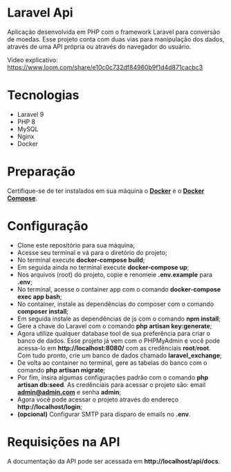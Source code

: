 # Laravel Api

Aplicação desenvolvida em PHP com o framework Laravel para conversão de moedas. Esse projeto conta com duas vias para manipulação dos dados, através de uma API própria ou através do navegador do usuário.

Video explicativo: https://www.loom.com/share/e10c0c732df84960b9f1d4d871cacbc3

# Tecnologias

  - Laravel 9
  - PHP 8
  - MySQL
  - Nginx
  - Docker

# Preparação

Certifique-se de ter instalados em sua máquina o **[Docker](https://docs.docker.com/engine/install/)** e o **[Docker Compose](https://docs.docker.com/compose/install/)**.

# Configuração

  - Clone este repositório para sua máquina;
  - Acesse seu terminal e vá para o diretório do projeto;
  - No terminal execute **docker-compose build**;
  - Em seguida ainda no terminal execute **docker-compose up**;
  - Nos arquivos (root) do projeto, copie e renomeie **.env.example** para **.env**;
  - No terminal, acesse o container app com o comando **docker-compose exec app bash**;
  - No container, instale as dependências do composer com o comando **composer install**;
  - Em seguida instale as dependências de js com o comando **npm install**;
  - Gere a chave do Laravel com o comando **php artisan key:generate**;
  - Agora utilize qualquer database tool de sua preferência para criar o banco de dados. Esse projeto já vem com o PHPMyAdmin e você pode acessa-lo em **http://localhost:8080/** com as credênciais **root**/**root**. Com tudo pronto, crie um banco de dados chamado **laravel_exchange**;
  - De volta ao container no terminal, gere as tabelas do banco com o comando **php artisan migrate**;
  - Por fim, insira algumas configurações padrão com o comando **php artisan db:seed**. As credênciais para acessar o projeto são: email **admin@admin.com** e senha **admin**;
  - Agora você pode acessar o projeto através do endereço **http://localhost/login**;
  - **(opcional)** Configurar SMTP para disparo de emails no **.env**.

# Requisições na API

A documentação da API pode ser acessada em **http://localhost/api/docs**.
